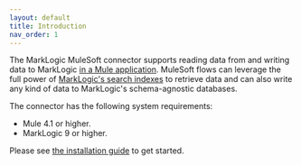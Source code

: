 ```yaml
---
layout: default
title: Introduction
nav_order: 1
---
```


The MarkLogic MuleSoft connector supports reading data from and writing data to MarkLogic 
[in a Mule application](https://docs.mulesoft.com/connectors/introduction/introduction-to-anypoint-connectors). MuleSoft flows can leverage the full power of 
[MarkLogic's search indexes](https://docs.marklogic.com/guide/concepts/indexing) to retrieve data and can
also write any kind of data to MarkLogic's schema-agnostic databases. 

The connector has the following system requirements:

* Mule 4.1 or higher.
* MarkLogic 9 or higher.

Please see [the installation guide](installation-guide.md) to get started. 
